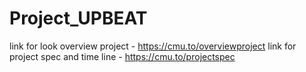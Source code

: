 # Project_UPBEAT
link for look overview project - https://cmu.to/overviewproject
link for project spec and time line - https://cmu.to/projectspec
